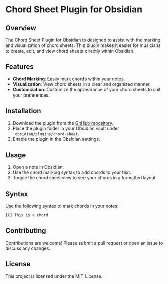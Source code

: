 # Chord Sheet Plugin for Obsidian

## Overview

The Chord Sheet Plugin for Obsidian is designed to assist with the marking and visualization of chord sheets. This plugin makes it easier for musicians to create, edit, and view chord sheets directly within Obsidian.

## Features

- **Chord Marking**: Easily mark chords within your notes.
- **Visualization**: View chord sheets in a clear and organized manner.
- **Customization**: Customize the appearance of your chord sheets to suit your preferences.

## Installation

1. Download the plugin from the [GitHub repository](#).
2. Place the plugin folder in your Obsidian vault under `.obsidian/plugins/chord-sheet`.
3. Enable the plugin in the Obsidian settings.

## Usage

1. Open a note in Obsidian.
2. Use the chord marking syntax to add chords to your text.
3. Toggle the chord sheet view to see your chords in a formatted layout.

## Syntax

Use the following syntax to mark chords in your notes:

```
[C] This is a chord
```

## Contributing

Contributions are welcome! Please submit a pull request or open an issue to discuss any changes.

## License

This project is licensed under the MIT License.
